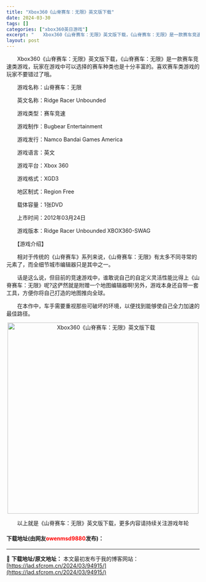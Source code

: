 ```yaml
---
title: "Xbox360《山脊赛车：无限》英文版下载"
date: 2024-03-30
tags: []
categories: ["xbox360英日游戏"]
excerpt: "　　Xbox360《山脊赛车：无限》英文版下载，《山脊赛车：无限》是一款赛车竞速类游戏，玩家在游戏中可以选择的赛车种类也是十分丰富的。喜欢赛车类游戏的玩家不要错过了哦。 　　游戏名称：山脊赛车：无限 　　英文名称：Ridge Racer Unbounded 　　游戏类型：赛车竞速 　　游戏制作：Bu&hellip;"
layout: post
---
```


 <p>　　Xbox360《山脊赛车：无限》英文版下载，《山脊赛车：无限》是一款赛车竞速类游戏，玩家在游戏中可以选择的赛车种类也是十分丰富的。喜欢赛车类游戏的玩家不要错过了哦。</p> <p>　　游戏名称：山脊赛车：无限</p> <p>　　英文名称：Ridge Racer Unbounded</p> <p>　　游戏类型：赛车竞速</p> <p>　　游戏制作：Bugbear Entertainment</p> <p>　　游戏发行：Namco Bandai Games America</p> <p>　　游戏语言：英文</p> <p>　　游戏平台：Xbox 360</p> <p>　　游戏格式：XGD3</p> <p>　　地区制式：Region Free</p> <p>　　载体容量：1张DVD</p> <p>　　上市时间：2012年03月24日</p> <p>　　游戏版本：Ridge Racer Unbounded XBOX360-SWAG</p> <p>　　【游戏介绍】</p> <p>　　相对于传统的《山脊赛车》系列来说，《山脊赛车：无限》有太多不同寻常的元素了，而全细节城市编辑器只是其中之一。</p> <p>　　话是这么说，但目前的竞速游戏中，谁敢说自己的自定义灵活性能比得上《山脊赛车：无限》呢?这俨然就是附赠一个地图编辑器啊!另外，游戏本身还自带一套工具，方便你将自己打造的地图推向全球。</p> <p>　　在本作中，车手需要重视那些可破坏的环境，以便找到能够使自己全力加速的最佳路径。</p> <p align="center"><img align="" border="0" src="https://lad.sfcrom.cn/wp-content/uploads/2024/03/20240330_6607d49832beb.jpg" width="498" alt="Xbox360《山脊赛车：无限》英文版下载" /></p> <p>　　以上就是《山脊赛车：无限》英文版下载，更多内容请持续关注游戏年轮</p> <p><h4>下载地址(由网友<font color="red">owenmsd9880</font>发布)：</h4></p> 

---
📖 **下载地址/原文地址：** 本文最初发布于我的博客网站：[https://lad.sfcrom.cn/2024/03/94915/](https://lad.sfcrom.cn/2024/03/94915/)
